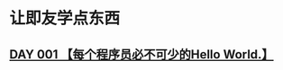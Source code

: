 # 让即友学点东西
## [DAY 001 【每个程序员必不可少的Hello World.】](https://github.com/YoosonChan/learnsomething/tree/master/DAY_001)


